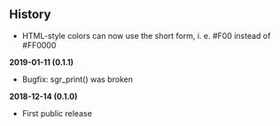 History
-------

 - HTML-style colors can now use the short form,
   i. e. #F00 instead of #FF0000

**2019-01-11 (0.1.1)**
 - Bugfix: sgr_print() was broken

**2018-12-14 (0.1.0)**
 - First public release

